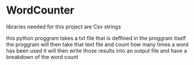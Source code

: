 # WordCounter
libraries needed for this project are
Csv
strings

this python proggram takes a txt file that is deffined in the proggram itself 
the proggram will then take that text file and count how many times a word has been used 
it will then write those results into an output file and have a breakdown of the word count 
